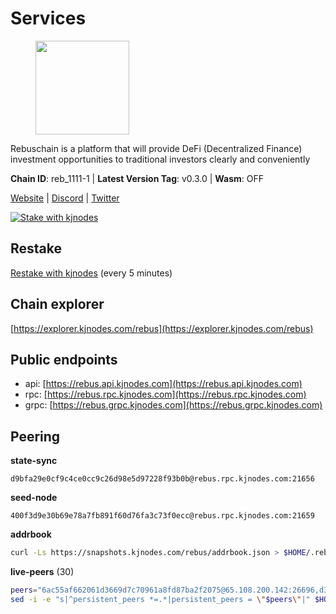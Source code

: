 # Services

<figure><img src="https://raw.githubusercontent.com/kj89/testnet_manuals/main/pingpub/logos/rebus.png" width="150" alt=""><figcaption></figcaption></figure>

Rebuschain is a platform that will provide DeFi (Decentralized Finance)  investment opportunities to traditional investors clearly and conveniently

**Chain ID**: reb_1111-1 | **Latest Version Tag**: v0.3.0 | **Wasm**: OFF

[Website](https://www.rebuschain.com) | [Discord](https://discord.gg/rebuschain) | [Twitter](https://twitter.com/RebusChain)

[![Stake with kjnodes](https://i.ibb.co/cr44Q8j/button-stake-with-kjnodes.png)](https://restake.app/rebus/rebusvaloper1vndzy8y55ylgpmmsc34uy8rm6kqlml6ffs9lrv)

## Restake

[Restake with kjnodes](https://restake.app/rebus/rebusvaloper1vndzy8y55ylgpmmsc34uy8rm6kqlml6ffs9lrv) (every 5 minutes)
## Chain explorer
[https://explorer.kjnodes.com/rebus](https://explorer.kjnodes.com/rebus)

## Public endpoints

* api: [https://rebus.api.kjnodes.com](https://rebus.api.kjnodes.com)
* rpc: [https://rebus.rpc.kjnodes.com](https://rebus.rpc.kjnodes.com)
* grpc: [https://rebus.grpc.kjnodes.com](https://rebus.grpc.kjnodes.com)

## Peering

**state-sync**

```text
d9bfa29e0cf9c4ce0cc9c26d98e5d97228f93b0b@rebus.rpc.kjnodes.com:21656
```

**seed-node**

```text
400f3d9e30b69e78a7fb891f60d76fa3c73f0ecc@rebus.rpc.kjnodes.com:21659
```

**addrbook**
```bash
curl -Ls https://snapshots.kjnodes.com/rebus/addrbook.json > $HOME/.rebusd/config/addrbook.json
```

**live-peers** (30)
```bash
peers="6ac55af662061d3669d7c70961a8fd87ba2f2075@65.108.200.142:26696,d3a8fdbe6776fc71998fa893abcd634461b52b19@65.109.92.241:40106,87102b5dd22c1d17f97197c078f23726ae3c6214@91.157.60.253:26656,92245ff5c7a4b293d2f0c7f9afca0ddad2e0fb52@65.108.244.178:26656,1fcb45323f9045707c0c344a60d7cb906008cfaf@65.109.80.176:26656,07b84cf4b47a2e5ad251267716fe05bcf30330cd@65.21.170.3:29656,4e3e545e85000045ef44905ab683a5db6f87cdbe@88.198.32.17:37656,0fedf7695d9e2721663c1d573d6d81a14c21533e@65.21.90.137:12856,b212d5740b2e11e54f56b072dc13b6134650cfb5@169.155.168.16:26656,c126eed9cfede7802d78f570fec8175835309a73@141.95.127.146:26656,8f023504e27873141164b6fbf1c4b788ff8d533b@159.69.200.24:26656,a7d96dc929824613315dcc1c90fee119f28cc51f@164.152.160.207:26656,34e3178b6e0f25451fd690c15fc199d5a9bdfb9b@15.204.197.11:26656,241c83e7a6ff769d66be0c4848db44cdcac8b4b0@192.99.62.83:26656,237bfc05da5f8cabee00f148995333f37186d232@164.68.121.101:26656,faf349e185255c4aa2786da4f8ac70ea13849db0@169.155.45.128:26656,ab6a4ae2857ac05fa8f45b03871fa3945193fc61@46.4.81.204:35656,ae67d4c37632435e0d5f27041f50af20d227bdc2@93.170.72.118:21656,36afb1c827f52d38d7cd328b384d644b531b5997@65.108.238.102:17256,ff7031f45a97600076f72b9318167e3dfcd2a17e@65.21.136.170:52656,6dc49b312a98051351f0347568c294fea83a5f9a@51.79.27.21:11656,ce38728ac38ebbb4a72d496d42f8e9030af441d7@162.19.137.25:26656,2f6b34ad97c4827dace87436f0299cf89fe0c056@136.243.95.80:46656,5f29f14fe3dd7e1d86caa4d344e67ee81c32255f@65.109.37.228:26656,30ff8100fefac53ee40ef7631f1a3c66ca2b82cf@135.181.164.90:26656,e6f1684ed8ed5c586b188bf7088026da4ffdaff6@134.65.193.78:26656,12e6bea6650a53150c01ca3897e4a0b94d6e9d4e@135.181.141.47:26656,678ded952968137c8ded8aeada337662065f1507@159.203.162.120:26656,d9bfa29e0cf9c4ce0cc9c26d98e5d97228f93b0b@65.109.88.38:21656,b1dcbb37514fbe215be54079e71aa39dac7fd0ae@64.5.123.203:26656"
sed -i -e "s|^persistent_peers *=.*|persistent_peers = \"$peers\"|" $HOME/.rebusd/config/config.toml
```
